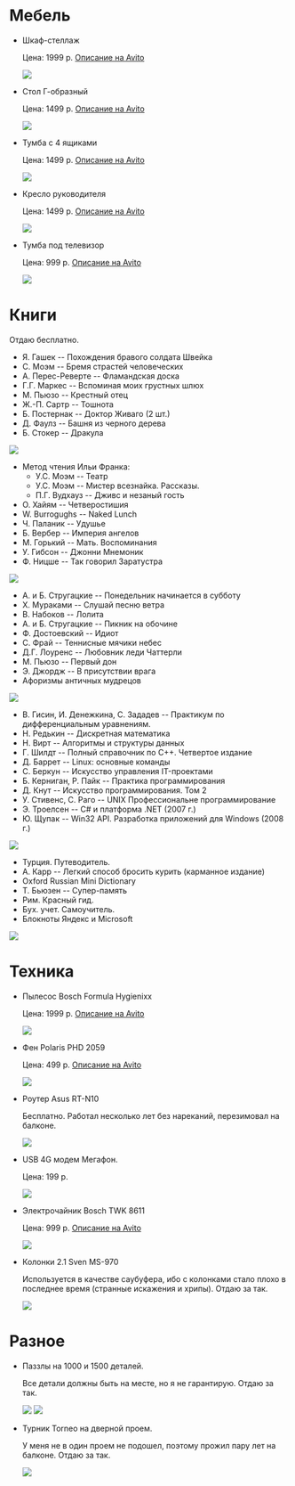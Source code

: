 # Мебель

* Шкаф-стеллаж

  Цена: 1999 р.
  [Описание на Avito](https://www.avito.ru/moskva/mebel_i_interer/shkaf-stellazh_549580954)

  ![](https://dl.dropboxusercontent.com/u/35062521/IMG_3681.JPG)

* Стол Г-образный

  Цена: 1499 р.
  [Описание на Avito](https://www.avito.ru/moskva/mebel_i_interer/stol_g-obraznyy_549583454)

  ![](https://dl.dropboxusercontent.com/u/35062521/IMG_3683.JPG)

* Тумба с 4 ящиками

  Цена: 1499 р.
  [Описание на Avito](https://www.avito.ru/moskva/mebel_i_interer/tumba_s_4_yaschikami_549579261)

  ![](https://dl.dropboxusercontent.com/u/35062521/IMG_3684.JPG)

* Кресло руководителя

  Цена: 1499 р.
  [Описание на Avito](https://www.avito.ru/moskva/mebel_i_interer/kreslo_rukovoditelya_549554060)

  ![](https://dl.dropboxusercontent.com/u/35062521/IMG_3685.JPG)

* Тумба под телевизор

  Цена: 999 р.
  [Oписание на Avito](https://www.avito.ru/moskva/mebel_i_interer/tumba_pod_tv_ikea_549593014)

  ![](https://dl.dropboxusercontent.com/u/35062521/IMG_3688.JPG)

# Книги
  Отдаю бесплатно.

  * Я. Гашек -- Похождения бравого солдата Швейка
  * С. Моэм -- Бремя страстей человеческих 
  * А. Перес-Реверте -- Фламандская доска
  * Г.Г. Маркес -- Вспоминая моих грустных шлюх
  * М. Пьюзо -- Крестный отец
  * Ж.-П. Сартр -- Тошнота
  * Б. Постернак -- Доктор Живаго (2 шт.)
  * Д. Фаулз -- Башня из черного дерева
  * Б. Стокер -- Дракула 

  ![](https://dl.dropboxusercontent.com/u/35062521/IMG_3691.JPG)

  * Метод чтения Ильи Франка:
    * У.С. Моэм -- Театр
    * У.С. Моэм -- Мистер всезнайка. Рассказы.
    * П.Г. Вудхауз -- Дживс и незаный гость
  * О. Хайям -- Четверостишия 
  * W. Burrogughs -- Naked Lunch
  * Ч. Паланик -- Удушье
  * Б. Вербер -- Империя ангелов
  * М. Горький -- Мать. Воспоминания
  * У. Гибсон -- Джонни Мнемоник
  * Ф. Ницше -- Так говорил Заратустра

  ![](https://dl.dropboxusercontent.com/u/35062521/IMG_3692.JPG)
   
  * А. и Б. Стругацкие -- Понедельник начинается в субботу  
  * Х. Мураками -- Слушай песню ветра
  * В. Набоков -- Лолита
  * А. и Б. Стругацкие -- Пикник на обочине
  * Ф. Достоевский -- Идиот
  * С. Фрай -- Теннисные мячики небес
  * Д.Г. Лоуренс -- Любовник леди Чаттерли
  * М. Пьюзо -- Первый дон
  * Э. Джордж -- В присутствии врага
  * Афоризмы античных мудрецов

  ![](https://dl.dropboxusercontent.com/u/35062521/IMG_3694.JPG)

  * В. Гисин, И. Денежкина, С. Зададев -- Практикум по дифференциальным уравнениям.
  * Н. Редькин -- Дискретная математика
  * Н. Вирт -- Алгоритмы и структуры данных
  * Г. Шилдт -- Полный справочник по C++. Четвертое издание
  * Д. Баррет -- Linux: основные команды 
  * C. Беркун -- Искусство управления IT-проектами
  * Б. Керниган, Р. Пайк -- Практика программирования
  * Д. Кнут -- Искусство программирования. Том 2
  * У. Стивенс, С. Раго -- UNIX Профессиональне программирование
  * Э. Троелсен -- C# и платформа .NET (2007 г.)
  * Ю. Щупак -- Win32 API. Разработка приложений для Windows (2008 г.) 

  ![](https://dl.dropboxusercontent.com/u/35062521/IMG_3698.JPG)

  * Турция. Путеводитель.
  * A. Карр -- Легкий способ бросить курить (карманное издание)
  * Oxford Russian Mini Dictionary
  * Т. Бьюзен -- Супер-память
  * Рим. Красный гид.
  * Бух. учет. Самоучитель.
  * Блокноты Яндекс и Microsoft
  
  ![](https://dl.dropboxusercontent.com/u/35062521/IMG_3697.JPG)

# Техника

* Пылесос Bosch Formula Hygienixx

  Цена: 1999 р. 
  [Описание на Avito](https://www.avito.ru/moskva/bytovaya_tehnika/pylesos_bosch_formula_hygienixx_549677120)

  ![](https://dl.dropboxusercontent.com/u/35062521/IMG_3701.JPG)
 
* Фен Polaris PHD 2059
  
  Цена: 499 р.
  [Описание на Avito](https://www.avito.ru/moskva/bytovaya_tehnika/fen_polaris_phd_2059_549677899) 

  ![](https://dl.dropboxusercontent.com/u/35062521/IMG_3712.JPG)

* Роутер Asus RT-N10
  
  Бесплатно.
  Работал несколько лет без нареканий, перезимовал на балконе.

  ![](https://dl.dropboxusercontent.com/u/35062521/IMG_3700.JPG)

* USB 4G модем Мегафон.

  Цена: 199 р.

  ![](https://dl.dropboxusercontent.com/u/35062521/IMG_3699.JPG)

* Электрочайник Bosch TWK 8611
  
  Цена: 999 р.
  [Описание на Avito](https://www.avito.ru/moskva/bytovaya_tehnika/elektrochaynik_bosch_twk_8611_549677750) 

  ![](https://dl.dropboxusercontent.com/u/35062521/bosh.jpeg)

* Колонки 2.1 Sven MS-970  
  
  Используется в качестве саубуфера, ибо с колонками стало плохо в последнее время (странные искажения и хрипы). Отдаю за так.

  ![](https://dl.dropboxusercontent.com/u/35062521/sven.jpeg)

# Разное 

* Паззлы на 1000 и 1500 деталей.
  
  Все детали должны быть на месте, но я не гарантирую.
  Отдаю за так.

  ![](https://dl.dropboxusercontent.com/u/35062521/IMG_3695.JPG)
  ![](https://dl.dropboxusercontent.com/u/35062521/IMG_3696.JPG)

* Турник Torneo на дверной проем.
  
  У меня не в один проем не подошел, поэтому прожил пару лет на балконе.
  Отдаю за так.

  ![](https://dl.dropboxusercontent.com/u/35062521/IMG_3702.JPG)
